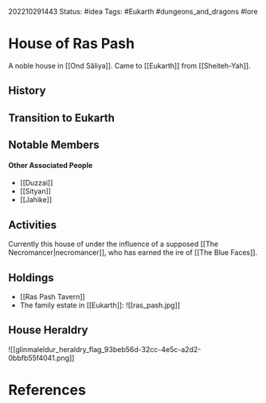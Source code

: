 202210291443
Status: #idea
Tags: #Eukarth #dungeons_and_dragons #lore 

# House of Ras Pash
A noble house in [[Ond Sâliya]]. Came to [[Eukarth]] from [[Sheiteh-Yah]].

## History

## Transition to Eukarth

## Notable Members

#### Other Associated People
- [[Duzzai]]
- [[Sityan]]
- [[Jahike]]

## Activities
Currently this house of under the influence of a supposed [[The Necromancer|necromancer]], who has earned the ire of [[The Blue Faces]]. 

## Holdings
- [[Ras Pash Tavern]]
- The family estate in [[Eukarth]]:
![[ras_pash.jpg]]

## House Heraldry
![[glinmaleldur_heraldry_flag_93beb56d-32cc-4e5c-a2d2-0bbfb55f4041.png]]

# References

